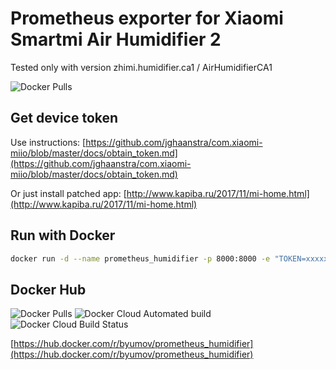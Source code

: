 # Prometheus exporter for Xiaomi Smartmi Air Humidifier 2

Tested only with version zhimi.humidifier.ca1 / AirHumidifierCA1

![Docker Pulls](img/grafana.png)

## Get device token

Use instructions: [https://github.com/jghaanstra/com.xiaomi-miio/blob/master/docs/obtain_token.md](https://github.com/jghaanstra/com.xiaomi-miio/blob/master/docs/obtain_token.md)

Or just install patched app: [http://www.kapiba.ru/2017/11/mi-home.html](http://www.kapiba.ru/2017/11/mi-home.html)

## Run with Docker

```bash
docker run -d --name prometheus_humidifier -p 8000:8000 -e "TOKEN=xxxxxxxx" -e "IP=xx.xx.xx.xx" byumov/prometheus_humidifier
```

## Docker Hub

![Docker Pulls](https://img.shields.io/docker/pulls/byumov/prometheus_humidifier.svg) ![Docker Cloud Automated build](https://img.shields.io/docker/cloud/automated/byumov/prometheus_humidifier.svg) ![Docker Cloud Build Status](https://img.shields.io/docker/cloud/build/byumov/prometheus_humidifier.svg)

[https://hub.docker.com/r/byumov/prometheus_humidifier](https://hub.docker.com/r/byumov/prometheus_humidifier)
